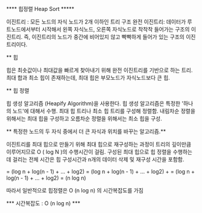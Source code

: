 **** 힙정렬 Heap Sort *****

이진트리 : 모든 노드의 자식 노드가 2개 이하인 트리 구조
완전 이진트리: 데이터가 루트노드에서부터 시작해서 왼쪽 자식노드, 오른쪽 자식노드로 착착착 들어가는 구조의 이진트리.
   즉, 이진트리의 노드가 중간에 비어있지 않고 빡빡하게 들어가 있는 구조의 이진트리이다.

** 힙

힙은 최솟값이나 최대값을 빠르게 찾아내기 위해 완전 이진트리를 기반으로 하는 트리.
최대 합과 최소 힙이 존재하는데, 최대 힙은 부모노드가 자식노드보다 큰 힙.

** 힙 정렬

힙 생성 알고리즘 (Heapify Algorithm)을 사용한다.
힙 생성 알고리즘은 특정한 '하나의 노드'에 대해서 수행.
최대 힙 트리나 최소 힙 트리를 구성해 정렬함.
내림차순 정렬을 위해서는 최대 힙을 구성하고 오름차순 정렬을 위해서는 최소 힙을 구성.


** 특정한 노드의 두 자식 중에서 더 큰 자식과 위치를 바꾸는 알고리즘.**


이진트리를 최대 힙으로 만들기 위해 최대 힙으로 재구성하는 과정이 트리의 깊이만큼 이루어지므로 O ( log N )의 수행시간이 걸림.
구성된 최대 힙으로 힙 정렬을 수행하는데 걸리는 전체 시간은 힙 구성시간과 n개의 데이터 삭제 및 재구성 시간을 포함함.

= (log n + log(n - 1) + ... + log2)
= (log n + log(n - 1) + ... + log2) + = (log n + log(n - 1) + ... + log2)
= (n log n)

따라서 일반적으로 힙정렬은 O (n log n) 의 시간복잡도를 가짐

*** 시간복잡도 : O (n log n) ***





